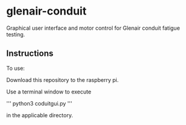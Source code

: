 # glenair-conduit

Graphical user interface and motor control for Glenair conduit fatigue testing.

## Instructions

To use:

Download this repository to the raspberry pi.

Use a terminal window to execute

'''
python3 coduitgui.py
'''

in the applicable directory.
